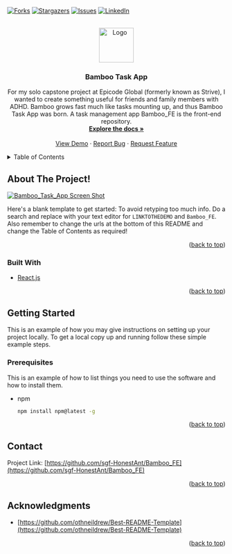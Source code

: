 <div id="top"></div>


<!-- PROJECT SHIELDS -->
<!--
*** I'm using markdown "reference style" links for readability.
*** Reference links are enclosed in brackets [ ] instead of parentheses ( ).
*** See the bottom of this document for the declaration of the reference variables
*** for contributors-url, forks-url, etc. This is an optional, concise syntax you may use.
*** https://www.markdownguide.org/basic-syntax/#reference-style-links
-->
<!-- [![Contributors][contributors-shield]][contributors-url] -->
[![Forks][forks-shield]][forks-url]
[![Stargazers][stars-shield]][stars-url]
[![Issues][issues-shield]][issues-url]
[![LinkedIn][linkedin-shield]][linkedin-url]
<!-- [![MIT License][license-shield]][license-url] -->

<!-- PROJECT LOGO -->
<br />
<div align="center">
  <a href="https://github.com/sgf-HonestAnt/Bamboo_FE">
    <img src="https://user-images.githubusercontent.com/82496944/158864072-db4a5615-be82-46a7-a0d5-84ae4a56b86b.png" alt="Logo" width="80" height="80">
  </a>
<h3 align="center">Bamboo Task App</h3>

  <p align="center">
    For my solo capstone project at Epicode Global (formerly known as Strive), I wanted to create something useful for friends and family members with ADHD. Bamboo grows fast much like tasks mounting up, and thus Bamboo Task App was born. A task management app Bamboo_FE is the front-end repository.
    <br />
    <a href="https://github.com/sgf-HonestAnt/Bamboo_FE"><strong>Explore the docs »</strong></a>
    <br />
    <br />
    <a href="https://bamboo-fe.vercel.app/">View Demo</a>
    ·
    <a href="https://github.com/sgf-HonestAnt/Bamboo_FE/issues">Report Bug</a>
    ·
    <a href="https://github.com/sgf-HonestAnt/Bamboo_FE/issues">Request Feature</a>
  </p>
</div>



<!-- TABLE OF CONTENTS -->
<details>
  <summary>Table of Contents</summary>
  <ol>
    <li>
      <a href="#about-the-project">About The Project</a>
      <ul>
        <li><a href="#built-with">Built With</a></li>
      </ul>
    </li>
    <li>
      <a href="#getting-started">Getting Started</a>
      <ul>
        <li><a href="#prerequisites">Prerequisites</a></li>
        <li><a href="#installation">Installation</a></li>
      </ul>
    </li>
    <li><a href="#usage">Usage</a></li>
    <li><a href="#roadmap">Roadmap</a></li>
    <li><a href="#contributing">Contributing</a></li>
    <li><a href="#license">License</a></li>
    <li><a href="#contact">Contact</a></li>
    <li><a href="#acknowledgments">Acknowledgments</a></li>
  </ol>
</details>



<!-- ABOUT THE PROJECT -->
## About The Project!

[![Bamboo_Task_App Screen Shot][product-screenshot]](LINKTOTHEDEMO)

Here's a blank template to get started: To avoid retyping too much info. Do a search and replace with your text editor for `LINKTOTHEDEMO` and `Bamboo_FE`. Also remember to change the urls at the bottom of this README and change the Table of Contents as required!

<p align="right">(<a href="#top">back to top</a>)</p>



### Built With

<!-- * [Next.js](https://nextjs.org/) -->
* [React.js](https://reactjs.org/)
<!-- * [Vue.js](https://vuejs.org/) -->
<!-- * [Angular](https://angular.io/) -->
<!-- * [Svelte](https://svelte.dev/) -->
<!-- * [Laravel](https://laravel.com) -->
<!-- * [Bootstrap](https://getbootstrap.com) -->
<!-- * [JQuery](https://jquery.com) -->

<p align="right">(<a href="#top">back to top</a>)</p>



<!-- GETTING STARTED -->
## Getting Started

This is an example of how you may give instructions on setting up your project locally.
To get a local copy up and running follow these simple example steps.

### Prerequisites

This is an example of how to list things you need to use the software and how to install them.
* npm
  ```sh
  npm install npm@latest -g
  ```

<!-- ### Installation

1. Get a free API Key at [https://example.com](https://example.com)
2. Clone the repo
   ```sh
   git clone https://github.com/sgf-HonestAnt/Bamboo_FE.git
   ```
3. Install NPM packages
   ```sh
   npm install
   ```
4. Enter your API in `config.js`
   ```js
   const API_KEY = 'ENTER YOUR API';
   ``` -->

<p align="right">(<a href="#top">back to top</a>)</p> 



<!-- USAGE EXAMPLES -->
<!-- ## Usage

Use this space to show useful examples of how a project can be used. Additional screenshots, code examples and demos work well in this space. You may also link to more resources.

_For more examples, please refer to the [Documentation](https://example.com)_

<p align="right">(<a href="#top">back to top</a>)</p> -->



<!-- ROADMAP -->
<!-- ## Roadmap

- [ ] Feature 1
- [ ] Feature 2
- [ ] Feature 3
    - [ ] Nested Feature

See the [open issues](https://github.com/sgf-HonestAnt/Bamboo_FE/issues) for a full list of proposed features (and known issues).

<p align="right">(<a href="#top">back to top</a>)</p> -->



<!-- CONTRIBUTING -->
<!-- ## Contributing

Contributions are what make the open source community such an amazing place to learn, inspire, and create. Any contributions you make are **greatly appreciated**.

If you have a suggestion that would make this better, please fork the repo and create a pull request. You can also simply open an issue with the tag "enhancement".
Don't forget to give the project a star! Thanks again!

1. Fork the Project
2. Create your Feature Branch (`git checkout -b feature/AmazingFeature`)
3. Commit your Changes (`git commit -m 'Add some AmazingFeature'`)
4. Push to the Branch (`git push origin feature/AmazingFeature`)
5. Open a Pull Request

<p align="right">(<a href="#top">back to top</a>)</p> -->



<!-- LICENSE -->
<!-- ## License

Distributed under the MIT License. See `LICENSE.txt` for more information.

<p align="right">(<a href="#top">back to top</a>)</p> -->



<!-- CONTACT -->
## Contact

Project Link: [https://github.com/sgf-HonestAnt/Bamboo_FE](https://github.com/sgf-HonestAnt/Bamboo_FE)

<p align="right">(<a href="#top">back to top</a>)</p>



<!-- ACKNOWLEDGMENTS -->
## Acknowledgments

* [https://github.com/othneildrew/Best-README-Template](https://github.com/othneildrew/Best-README-Template)


<p align="right">(<a href="#top">back to top</a>)</p>


<!-- MARKDOWN LINKS & IMAGES -->
<!-- https://www.markdownguide.org/basic-syntax/#reference-style-links -->
[contributors-shield]: https://img.shields.io/github/contributors/sgf-HonestAnt/Bamboo_FE.svg?style=for-the-badge
[contributors-url]: https://github.com/sgf-HonestAnt/Bamboo_FE/graphs/contributors
[forks-shield]: https://img.shields.io/github/forks/sgf-HonestAnt/Bamboo_FE.svg?style=for-the-badge
[forks-url]: https://github.com/sgf-HonestAnt/Bamboo_FE/network/members
[stars-shield]: https://img.shields.io/github/stars/sgf-HonestAnt/Bamboo_FE.svg?style=for-the-badge
[stars-url]: https://github.com/sgf-HonestAnt/Bamboo_FE/stargazers
[issues-shield]: https://img.shields.io/github/issues/sgf-HonestAnt/Bamboo_FE.svg?style=for-the-badge
[issues-url]: https://github.com/sgf-HonestAnt/Bamboo_FE/issues
[license-shield]: https://img.shields.io/github/license/sgf-HonestAnt/Bamboo_FE.svg?style=for-the-badge
[license-url]: https://github.com/sgf-HonestAnt/Bamboo_FE/blob/master/LICENSE.txt
[linkedin-shield]: https://img.shields.io/badge/-LinkedIn-black.svg?style=for-the-badge&logo=linkedin&colorB=555
[linkedin-url]: https://www.linkedin.com/in/sarah-guinevere-fisher-0073b316b
[product-screenshot]: https://res.cloudinary.com/dowvu52wz/image/upload/v1647868016/schrutefarms/Screenshot_2022-03-21_130454_r0grvh.png
